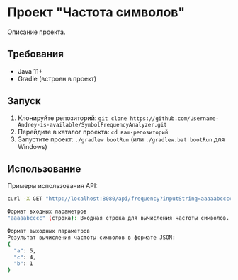 # Проект "Частота символов"

Описание проекта.

## Требования

- Java 11+
- Gradle (встроен в проект)

## Запуск

1. Клонируйте репозиторий: `git clone https://github.com/Username-Andrey-is-available/SymbolFrequencyAnalyzer.git`
2. Перейдите в каталог проекта: `cd ваш-репозиторий`
3. Запустите проект: `./gradlew bootRun` (или `./gradlew.bat bootRun` для Windows)

## Использование

Примеры использования API:

```bash
curl -X GET "http://localhost:8080/api/frequency?inputString=aaaaabcccc"

Формат входных параметров
"aaaaabcccc" (строка): Входная строка для вычисления частоты символов.

Формат выходных параметров
Результат вычисления частоты символов в формате JSON:
{
  "a": 5,
  "c": 4,
  "b": 1
}

